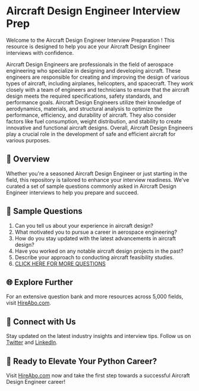 # Aircraft Design Engineer Interview Prep

Welcome to the Aircraft Design Engineer Interview Preparation ! This resource is designed to help you ace your Aircraft Design Engineer interviews with confidence.

Aircraft Design Engineers are professionals in the field of aerospace engineering who specialize in designing and developing aircraft. These engineers are responsible for creating and improving the design of various types of aircraft, including airplanes, helicopters, and spacecraft. They work closely with a team of engineers and technicians to ensure that the aircraft design meets the required specifications, safety standards, and performance goals. Aircraft Design Engineers utilize their knowledge of aerodynamics, materials, and structural analysis to optimize the performance, efficiency, and durability of aircraft. They also consider factors like fuel consumption, weight distribution, and stability to create innovative and functional aircraft designs. Overall, Aircraft Design Engineers play a crucial role in the development of safe and efficient aircraft for various purposes.

## 🚀 Overview

Whether you're a seasoned Aircraft Design Engineer or just starting in the field, this repository is tailored to enhance your interview readiness. We've curated a set of sample questions commonly asked in Aircraft Design Engineer interviews to help you prepare and succeed.

## 📝 Sample Questions

1. Can you tell us about your experience in aircraft design?
2. What motivated you to pursue a career in aerospace engineering?
3. How do you stay updated with the latest advancements in aircraft design?
4. Have you worked on any notable aircraft design projects in the past?
5. Describe your approach to conducting aircraft feasibility studies.
6. [CLICK HERE FOR MORE QUESTIONS](https://hireabo.com/job/3_3_2/Aircraft%20Design%20Engineer)

## 🌐 Explore Further

For an extensive question bank and more resources across 5,000 fields, visit [HireAbo.com](https://www.hireabo.com).

## 📱 Connect with Us

Stay updated on the latest industry insights and interview tips. Follow us on [Twitter](https://twitter.com/hireabo) and [LinkedIn](https://www.linkedin.com/in/hire-abo-3609972a8/).

## 🚀 Ready to Elevate Your Python Career?

Visit [HireAbo.com](https://www.hireabo.com) now and take the first step towards a successful Aircraft Design Engineer career!